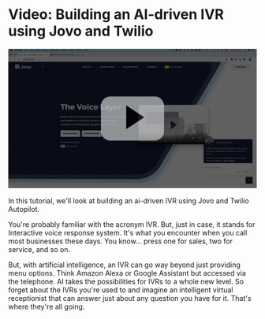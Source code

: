 # Video: Building an AI-driven IVR using Jovo and Twilio

[![Video: Use DynamoDB to Store User Data in your Voice Apps](./img/video-ivr-twilio-dabble-lab.jpg "youtube-video")](https://www.youtube.com/watch?v=ZnGk40n7CFM)

In this tutorial, we'll look at building an ai-driven IVR using Jovo and Twilio Autopilot.

You're probably familiar with the acronym IVR. But, just in case, it stands for Interactive voice response system. It's what you encounter when you call most businesses these days. You know... press one for sales, two for service, and so on.

But, with artificial intelligence, an IVR can go way beyond just providing menu options. Think Amazon Alexa or Google Assistant but accessed via the telephone. AI takes the possibilities for IVRs to a whole new level. So forget about the IVRs you're used to and imagine an intelligent virtual receptionist that can answer just about any question you have for it. That's where they're all going. 

<!--[metadata]: { "description": "In this tutorial, we'll look at building an ai-driven IVR using Jovo and Twilio Autopilot.", "author": "steve-tingiris", "tags": "Twilio Autopilot, Dabble Lab, Video", "og-image": "" }-->
